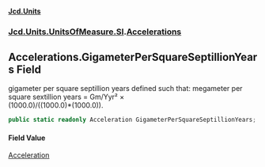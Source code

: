 #### [Jcd.Units](index.md 'index')
### [Jcd.Units.UnitsOfMeasure.SI](Jcd.Units.UnitsOfMeasure.SI.md 'Jcd.Units.UnitsOfMeasure.SI').[Accelerations](Accelerations.md 'Jcd.Units.UnitsOfMeasure.SI.Accelerations')

## Accelerations.GigameterPerSquareSeptillionYears Field

gigameter per square septillion years defined such that: megameter per square sextillion years = Gm/Yyr² ×  
(1000.0)/((1000.0)*(1000.0)).

```csharp
public static readonly Acceleration GigameterPerSquareSeptillionYears;
```

#### Field Value
[Acceleration](Acceleration.md 'Jcd.Units.UnitTypes.Acceleration')